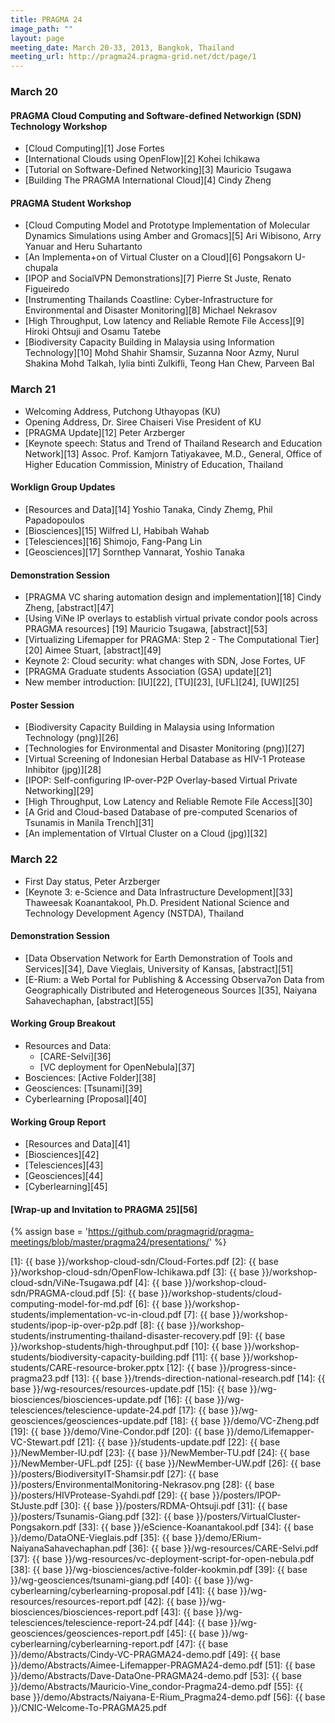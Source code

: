 ```yaml
---
title: PRAGMA 24 
image_path: ""
layout: page
meeting_date: March 20-33, 2013, Bangkok, Thailand
meeting_url: http://pragma24.pragma-grid.net/dct/page/1
---
```



### March 20

#### PRAGMA Cloud Computing and Software-defined Networkign (SDN) Technology Workshop

* [Cloud Computing][1] Jose Fortes
* [International Clouds using OpenFlow][2] Kohei Ichikawa
* [Tutorial on Software-Defined Networking][3] Mauricio Tsugawa
* [Building The PRAGMA International Cloud][4] Cindy Zheng

#### PRAGMA Student Workshop

* [Cloud Computing Model and Prototype Implementation of Molecular Dynamics Simulations using Amber and Gromacs][5]
  Ari Wibisono, Arry Yanuar and Heru Suhartanto
* [An Implementa+on of Virtual Cluster on a Cloud][6] Pongsakorn U-chupala
* [IPOP and SocialVPN Demonstrations][7] Pierre St Juste, Renato Figueiredo
* [Instrumenting Thailands Coastline: Cyber-Infrastructure for Environmental
  and Disaster Monitoring][8] Michael Nekrasov
* [High Throughput, Low latency and Reliable Remote File Access][9] Hiroki Ohtsuji and Osamu Tatebe
* [Biodiversity Capacity Building in Malaysia using Information Technology][10]
  Mohd Shahir Shamsir, Suzanna Noor Azmy, Nurul Shakina Mohd Talkah, Iylia
  binti Zulkifli, Teong Han Chew, Parveen Bal

### March 21

* Welcoming Address,  Putchong Uthayopas (KU)
* Opening Address, Dr. Siree Chaiseri Vise President of KU
* [PRAGMA Update][12] Peter Arzberger
* [Keynote speech: Status and Trend of Thailand Research and Education Network][13]
  Assoc. Prof. Kamjorn Tatiyakavee, M.D., General, Office of Higher Education
  Commission, Ministry of Education, Thailand

#### Worklign Group Updates

* [Resources and Data][14] Yoshio Tanaka, Cindy Zhemg, Phil Papadopoulos
* [Biosciences][15] Wilfred LI, Habibah Wahab
* [Telesciences][16] Shimojo, Fang-Pang Lin
* [Geosciences][17] Sornthep Vannarat, Yoshio Tanaka

#### Demonstration Session

* [PRAGMA VC sharing automation design and implementation][18] Cindy Zheng,
  [abstract][47] 
* [Using ViNe IP overlays to establish virtual private condor pools across PRAGMA resources]
  [19] Mauricio Tsugawa, [abstract][53]
* [Virtualizing Lifemapper for PRAGMA: Step 2 - The Computational Tier][20] Aimee Stuart,
  [abstract][49]
* Keynote 2: Cloud security: what changes with SDN, Jose Fortes, UF
* [PRAGMA Graduate students Association (GSA) update][21]
* New member introduction: [IU][22], [TU][23], [UFL][24], [UW][25]

#### Poster Session

* [Biodiversity Capacity Building in Malaysia using Information Technology (png)][26]
* [Technologies for Environmental and Disaster Monitoring (png)][27]
* [Virtual Screening of Indonesian Herbal Database as HIV-1 Protease Inhibitor (jpg)][28]
* [IPOP: Self-configuring IP-over-P2P Overlay-based Virtual Private Networking][29]
* [High Throughput, Low Latency and Reliable Remote File Access][30]
* [A Grid and Cloud-based Database of pre-computed Scenarios of Tsunamis in Manila Trench][31]
* [An implementation of VIrtual Cluster on a Cloud (jpg)][32]

### March 22

* First Day status, Peter Arzberger
* [Keynote 3: e-Science and Data Infrastructure Development][33] Thaweesak Koanantakool, Ph.D.
  President National Science and Technology Development Agency (NSTDA), Thailand

#### Demonstration Session

* [Data Observation Network for Earth Demonstration of Tools and Services][34],
  Dave Vieglais, University of Kansas, [abstract][51]
* [E-Rium: a Web Portal for Publishing & Accessing Observa7on Data from Geographically
  Distributed and Heterogeneous Sources ][35], Naiyana Sahavechaphan, [abstract][55]

#### Working Group Breakout

* Resources and Data:  
  * [CARE-Selvi][36] 
  * [VC deployment for OpenNebula][37]
* Bosciences: [Active Folder][38] 
* Geosciences: [Tsunami][39]
* Cyberlearning [Proposal][40]

#### Working Group Report

* [Resources and Data][41]
* [Biosciences][42]
* [Telesciences][43]
* [Geosciences][44]
* [Cyberlearning][45]

#### [Wrap-up and Invitation to PRAGMA 25][56]

{% assign base = 'https://github.com/pragmagrid/pragma-meetings/blob/master/pragma24/presentations/' %}

[1]: {{ base }}/workshop-cloud-sdn/Cloud-Fortes.pdf
[2]: {{ base }}/workshop-cloud-sdn/OpenFlow-Ichikawa.pdf
[3]: {{ base }}/workshop-cloud-sdn/ViNe-Tsugawa.pdf
[4]: {{ base }}/workshop-cloud-sdn/PRAGMA-cloud.pdf
[5]: {{ base }}/workshop-students/cloud-computing-model-for-md.pdf
[6]: {{ base }}/workshop-students/implementation-vc-in-cloud.pdf
[7]: {{ base }}/workshop-students/ipop-ip-over-p2p.pdf
[8]: {{ base }}/workshop-students/instrumenting-thailand-disaster-recovery.pdf
[9]: {{ base }}/workshop-students/high-throughput.pdf
[10]: {{ base }}/workshop-students/biodiversity-capacity-building.pdf
[11]: {{ base }}/workshop-students/CARE-resource-broker.pptx
[12]: {{ base }}/progress-since-pragma23.pdf
[13]: {{ base }}/trends-direction-national-research.pdf
[14]: {{ base }}/wg-resources/resources-update.pdf
[15]: {{ base }}/wg-biosciences/biosciences-update.pdf
[16]: {{ base }}/wg-telesciences/telescience-update-24.pdf
[17]: {{ base }}/wg-geosciences/geosciences-update.pdf
[18]: {{ base }}/demo/VC-Zheng.pdf
[19]: {{ base }}/demo/Vine-Condor.pdf
[20]: {{ base }}/demo/Lifemapper-VC-Stewart.pdf
[21]: {{ base }}/students-update.pdf
[22]: {{ base }}/NewMember-IU.pdf
[23]: {{ base }}/NewMember-TU.pdf
[24]: {{ base }}/NewMember-UFL.pdf
[25]: {{ base }}/NewMember-UW.pdf
[26]: {{ base }}/posters/BiodiversityIT-Shamsir.pdf
[27]: {{ base }}/posters/EnvironmentalMonitoring-Nekrasov.png
[28]: {{ base }}/posters/HIVProtease-Syahdi.pdf
[29]: {{ base }}/posters/IPOP-StJuste.pdf
[30]: {{ base }}/posters/RDMA-Ohtsuji.pdf
[31]: {{ base }}/posters/Tsunamis-Giang.pdf
[32]: {{ base }}/posters/VirtualCluster-Pongsakorn.pdf
[33]: {{ base }}/eScience-Koanantakool.pdf
[34]: {{ base }}/demo/DataONE-Vieglais.pdf
[35]: {{ base }}/demo/ERium-NaiyanaSahavechaphan.pdf
[36]: {{ base }}/wg-resources/CARE-Selvi.pdf
[37]: {{ base }}/wg-resources/vc-deployment-script-for-open-nebula.pdf
[38]: {{ base }}/wg-biosciences/active-folder-kookmin.pdf
[39]: {{ base }}/wg-geosciences/tsunami-giang.pdf
[40]: {{ base }}/wg-cyberlearning/cyberlearning-proposal.pdf
[41]: {{ base }}/wg-resources/resources-report.pdf
[42]: {{ base }}/wg-biosciences/biosciences-report.pdf
[43]: {{ base }}/wg-telesciences/telescience-report-24.pdf
[44]: {{ base }}/wg-geosciences/geosciences-report.pdf
[45]: {{ base }}/wg-cyberlearning/cyberlearning-report.pdf
[47]: {{ base }}/demo/Abstracts/Cindy-VC-PRAGMA24-demo.pdf
[49]: {{ base }}/demo/Abstracts/Aimee-Lifemapper-PRAGMA24-demo.pdf
[51]: {{ base }}/demo/Abstracts/Dave-DataOne-PRAGMA24-demo.pdf
[53]: {{ base }}/demo/Abstracts/Mauricio-Vine_condor-Pragma24-demo.pdf
[55]: {{ base }}/demo/Abstracts/Naiyana-E-Rium_Pragma24-demo.pdf
[56]: {{ base }}/CNIC-Welcome-To-PRAGMA25.pdf

